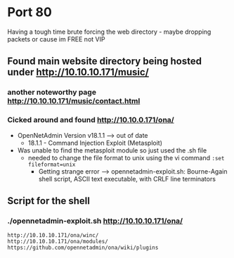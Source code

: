 # Port 80
Having a tough time brute forcing the web directory - maybe dropping packets or cause im FREE not VIP

## Found main website directory being hosted under http://10.10.10.171/music/
### another noteworthy page http://10.10.10.171/music/contact.html

### Cicked around and found http://10.10.0.171/ona/
- OpenNetAdmin Version v18.1.1 --> out of date 
	* 18.1.1 - Command Injection Exploit (Metasploit)
- Was unable to find the metasploit module so just used the .sh file
	* needed to change the file format to unix using the vi command `:set fileformat=unix`
		- Getting strange error --> opennetadmin-exploit.sh: Bourne-Again shell script, ASCII text executable, with CRLF line terminators

## Script for the shell
### ./opennetadmin-exploit.sh http://10.10.10.171/ona/
```
http://10.10.10.171/ona/winc/
http://10.10.10.171/ona/modules/
https://github.com/opennetadmin/ona/wiki/plugins
```
